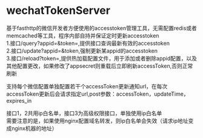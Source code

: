 # wechatTokenServer
基于fasthttp的微信开发者方便使用的accesstoken管理工具，无需配置redis或者memcached等工具，程序内部自持并保证定时更新accesstoken   
1.接口/query?appid=&token=,提供接口查询最新有效的accesstoken   
2.接口/update?appid=&token,强制更新某appid的accesstoken    
3.接口/reload?token=,提供热加载配置文件，用于添加或者删除appid配置，以及其他配置更改，如果修改了appsecret则重载后立即刷新accessToken,否则正常刷新   

支持每个微信配置单独配置若干个accessToken更新通知url，在每次accessToken更新后会请求指定url,post参数：accessToken，updateTime，expires_in
   
接口1，2共用ip白名单，接口3为高级权限接口，单独使用ip白名单   
需要注意的是，如果使用nginx配置域名转发，则ip白名单会失效（请求ip地址变成nginx机器的地址）
